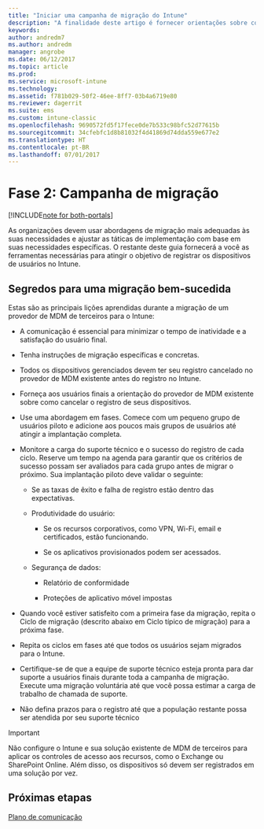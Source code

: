```yaml
---
title: "Iniciar uma campanha de migração do Intune"
description: "A finalidade deste artigo é fornecer orientações sobre como iniciar uma campanha de migração."
keywords: 
author: andredm7
ms.author: andredm
manager: angrobe
ms.date: 06/12/2017
ms.topic: article
ms.prod: 
ms.service: microsoft-intune
ms.technology: 
ms.assetid: f781b029-50f2-46ee-8ff7-03b4a6719e80
ms.reviewer: dagerrit
ms.suite: ems
ms.custom: intune-classic
ms.openlocfilehash: 9690572fd5f17fece0de7b533c98bfc52d77615b
ms.sourcegitcommit: 34cfebfc1d8b81032f4d41869d74dda559e677e2
ms.translationtype: HT
ms.contentlocale: pt-BR
ms.lasthandoff: 07/01/2017
---
```

# <a name="phase-2-migration-campaign"></a>Fase 2: Campanha de migração

[!INCLUDE[note for both-portals](./includes/note-for-both-portals.md)]

As organizações devem usar abordagens de migração mais adequadas às suas necessidades e ajustar as táticas de implementação com base em suas necessidades específicas. O restante deste guia fornecerá a você as ferramentas necessárias para atingir o objetivo de registrar os dispositivos de usuários no Intune.

## <a name="keys-to-a-successful-migration"></a>Segredos para uma migração bem-sucedida

Estas são as principais lições aprendidas durante a migração de um provedor de MDM de terceiros para o Intune:

-   A comunicação é essencial para minimizar o tempo de inatividade e a satisfação do usuário final.

-   Tenha instruções de migração específicas e concretas.

-   Todos os dispositivos gerenciados devem ter seu registro cancelado no provedor de MDM existente antes do registro no Intune.

-   Forneça aos usuários finais a orientação do provedor de MDM existente sobre como cancelar o registro de seus dispositivos.

-   Use uma abordagem em fases. Comece com um pequeno grupo de usuários piloto e adicione aos poucos mais grupos de usuários até atingir a implantação completa.

-   Monitore a carga do suporte técnico e o sucesso do registro de cada ciclo. Reserve um tempo na agenda para garantir que os critérios de sucesso possam ser avaliados para cada grupo antes de migrar o próximo. Sua implantação piloto deve validar o seguinte:

    -   Se as taxas de êxito e falha de registro estão dentro das expectativas.

    -   Produtividade do usuário:

        -   Se os recursos corporativos, como VPN, Wi-Fi, email e certificados, estão funcionando.

        -   Se os aplicativos provisionados podem ser acessados.

    -   Segurança de dados:

        -   Relatório de conformidade

        -   Proteções de aplicativo móvel impostas

-   Quando você estiver satisfeito com a primeira fase da migração, repita o Ciclo de migração (descrito abaixo em Ciclo típico de migração) para a próxima fase.

-   Repita os ciclos em fases até que todos os usuários sejam migrados para o Intune.

-   Certifique-se de que a equipe de suporte técnico esteja pronta para dar suporte a usuários finais durante toda a campanha de migração. Execute uma migração voluntária até que você possa estimar a carga de trabalho de chamada de suporte.

-   Não defina prazos para o registro até que a população restante possa ser atendida por seu suporte técnico

> [!IMPORTANT] 
> Não configure o Intune e sua solução existente de MDM de terceiros para aplicar os controles de acesso aos recursos, como o Exchange ou SharePoint Online. Além disso, os dispositivos só devem ser registrados em uma solução por vez.

## <a name="next-steps"></a>Próximas etapas

[Plano de comunicação](migration-guide-communication-plan.md)
